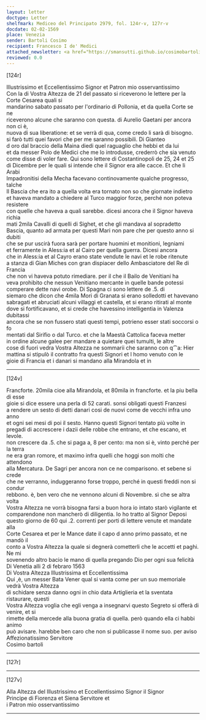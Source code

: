 ```yaml
---
layout: letter
doctype: Letter
shelfmark: Mediceo del Principato 2979, fol. 124r-v, 127r-v
docdate: 02-02-1569
place: Venezia
sender: Bartoli Cosimo
recipient: Francesco I de' Medici
attached_newsletter: <a href="https://smansutti.github.io/cosimobartoli/texts/3080_059/">3080_059</a>
reviewed: 0.0
---
```


[124r]  
  
  
Illustrissimo et Eccellentissimo Signor et Patron mio osservantissimo  
Con la di Vostra Altezza de 21 del passato si riceverono le lettere per la Corte Cesarea quali si  
mandarino sabato passato per l'ordinario di Pollonia, et da quella Corte se ne  
riceverono alcune che saranno con questa. di Aurelio Gaetani per ancora non ci è,  
nuova di sua liberatione: et se verrà di qua, come credo li sarà di bisogno.  
si farò tutti quei favori che per me saranno possibili. Di Gianteo  
d oro dal braccio della Maina diedi quel raguaglio che hebbi et da lui  
et da messer Polo de Medici che me lo introdusse, crederrò che sia venuto  
come disse di voler fare. Qui sono lettere di Costantinopoli de 25, 24 et 25  
di Dicembre per le quali si intende che il Signor era alle cacce. Et che li Arabi  
Impadronitisi della Mecha facevano continovamente qualche progresso, talche  
Il Bascia che era ito a quella volta era tornato non so che giornate indietro  
et haveva mandato a chiedere al Turco maggior forze, perché non poteva resistere  
con quelle che haveva a quali sarebbe. dicesi ancora che il Signor haveva richia  
mati 2mila Cavalli di quelli di Sighet, et che gli mandava al sopradetto  
Bascia, quanto ad armata per questi Mari non pare che per questo anno si dubiti  
che se pur uscirà fuora sarà per portare huomini et monitioni, legniami  
et ferramente in Aless:ia et al Cairo per quella guerra. Dicesi ancora  
che in Aless:ia et al Cayro erano state vendute le navi et le robe ritenute  
a stanza di Gian Miches con gran dispiacer dello Ambasciatore del Re di Francia  
che non vi haveva potuto rimediare. per il che il Bailo de Venitiani ha  
veva prohibito che nessun Venitiano mercante in quelle bande potessi  
comperare dette navi orobe. Di Spagna ci sono lettere de .5. di  
siemaro che dicon che 4mila Mori di Granata si erano solledotti et havevano  
sabragati et abruciati alcuni villaggi et castella, et si erano ritirati al monte  
dove si fortificavano, et si crede che havessino intelligentia in Valenza dubitassi  
ancora che se non fussero stati questi tempi, potrieno esser stati soccorsi o fo  
mentati dal Sirifio o dal Turco. et che la Maestà Cattolica faceva metter  
in ordine alcune galee per mandare a quietare quei tumulti, le altre  
cose di fuori vedra Vostra Altezza ne sommarii che saranno con q⁀a: Hier  
mattina si stipulò il contratto fra questi Signori et l homo venuto con le  
gioie di Francia et i danari si mandano alla Mirandola et in  
  
---  

[124v]  
  
  
Francforte. 20mila cioe alla Mirandola, et 80mila in francforte. et la piu bella di esse  
gioie si dice essere una perla di 52 carati. sonsi obligati questi Franzesi  
a rendere un sesto di detti danari cosi de nuovi come de vecchi infra uno anno  
et ogni sei mesi di poi il sesto. Hanno questi Signori tentato più volte in  
pregadi di accrescere i dazii delle robbe che entrano, et che escano, et levole.  
non crescere da .5. che si paga a, 8 per cento: ma non si è, vinto perché per la terra  
ne era gran romore, et maximo infra quelli che hoggi son molti che attendono  
alla Mercatura. De Sagri per ancora non ce ne comparisono. et sebene si crede  
che ne verranno, induggeranno forse troppo, perché in questi freddi non si condur  
rebbono. è, ben vero che ne vennono alcuni di Novembre. sì che se altra volta  
Vostra Altezza ne vorrà bisogna farsi a buon hora io intato starò vigilante et  
comparendone non mancherò di diligentia. Io ho tratto al Signor Deposi  
questo giorno de 60 qui .2. correnti per porti di lettere venute et mandate alla  
Corte Cesarea et per le Mance date il capo d anno primo passato, et ne mandò il  
conto a Vostra Altezza la quale si degnerà cometterli che le accetti et paghi. Ne mi  
sovenendo altro bacio le mano di quella pregando Dio per ogni sua felicità  
Di Venetia alli 2 di febraro 1563  
Di Vostra Altezza Illustrissima et Eccellentissima  
Qui ,è, un messer Bata Vener qual si vanta come per un suo memoriale vedrà Vostra Altezza  
di schidare senza danno ogni in chio data Artiglieria et la sventata ristaurare, questi  
Vostra Altezza voglia che egli venga a insegnarvi questo Segreto si offerà di venire, et si  
rimette della mercede alla buona gratia di quella. però quando ella ci habbi animo  
può avisare. harebbe ben caro che non si publicasse il nome suo. per aviso  
Affezionatissimo Servitore  
Cosimo bartoli  
  
---  

[127r]  
  
  
  
---  

[127v]  
  
  
Alla Altezza del Illustrissimo et Eccellentissimo Signor il Signor  
Principe di Fiorenza et Siena Servitore et  
i Patron mio osservantissimo  
  
---  

